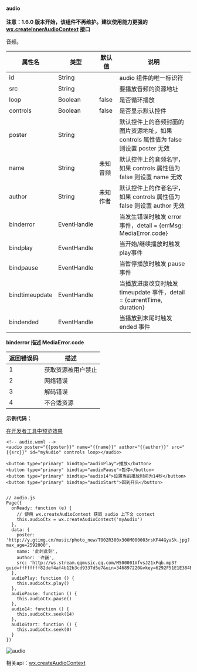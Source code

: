 <!-- https://developers.weixin.qq.com/miniprogram/dev/component/audio.html -->

#### audio

**注意：1.6.0 版本开始，该组件不再维护。建议使用能力更强的 [wx.createInnerAudioContext](https://developers.weixin.qq.com/miniprogram/dev/api/createInnerAudioContext.html) 接口**

音频。

  属性名           |  类型          |  默认值  |  说明                                                        
-------------------|----------------|----------|--------------------------------------------------------------
  id               |  String        |          |  audio 组件的唯一标识符                                      
  src              |  String        |          |  要播放音频的资源地址                                        
  loop             |  Boolean       |  false   |  是否循环播放                                                
  controls         |  Boolean       |  false   |  是否显示默认控件                                            
  poster           |  String        |          |默认控件上的音频封面的图片资源地址，如果 controls 属性值为 false 则设置 poster 无效
  name             |  String        | 未知音频 |默认控件上的音频名字，如果 controls 属性值为 false 则设置 name 无效
  author           |  String        | 未知作者 |默认控件上的作者名字，如果 controls 属性值为 false 则设置 author 无效
  binderror        |  EventHandle   |          |当发生错误时触发 error 事件，detail = {errMsg: MediaError.code}
  bindplay         |  EventHandle   |          |  当开始/继续播放时触发play事件                               
  bindpause        |  EventHandle   |          |  当暂停播放时触发 pause 事件                                 
  bindtimeupdate   |  EventHandle   |          |当播放进度改变时触发 timeupdate 事件，detail = {currentTime, duration}
  bindended        |  EventHandle   |          |  当播放到末尾时触发 ended 事件                               

**binderror __描述__ MediaError.code**

返回错误码|  描述        
----------|--------------
  1       |获取资源被用户禁止
  2       |  网络错误    
  3       |  解码错误    
  4       |  不合适资源  

**示例代码：**

[在开发者工具中预览效果](wechatide://minicode/NycgqcmS6KYY "在开发者工具中预览效果")

    <!-- audio.wxml -->
    <audio poster="{{poster}}" name="{{name}}" author="{{author}}" src="{{src}}" id="myAudio" controls loop></audio>
    
    <button type="primary" bindtap="audioPlay">播放</button>
    <button type="primary" bindtap="audioPause">暂停</button>
    <button type="primary" bindtap="audio14">设置当前播放时间为14秒</button>
    <button type="primary" bindtap="audioStart">回到开头</button>
    

    // audio.js
    Page({
      onReady: function (e) {
        // 使用 wx.createAudioContext 获取 audio 上下文 context
        this.audioCtx = wx.createAudioContext('myAudio')
      },
      data: {
        poster: 'http://y.gtimg.cn/music/photo_new/T002R300x300M000003rsKF44GyaSk.jpg?max_age=2592000',
        name: '此时此刻',
        author: '许巍',
        src: 'http://ws.stream.qqmusic.qq.com/M500001VfvsJ21xFqb.mp3?guid=ffffffff82def4af4b12b3cd9337d5e7&uin=346897220&vkey=6292F51E1E384E06DCBDC9AB7C49FD713D632D313AC4858BACB8DDD29067D3C601481D36E62053BF8DFEAF74C0A5CCFADD6471160CAF3E6A&fromtag=46',
      },
      audioPlay: function () {
        this.audioCtx.play()
      },
      audioPause: function () {
        this.audioCtx.pause()
      },
      audio14: function () {
        this.audioCtx.seek(14)
      },
      audioStart: function () {
        this.audioCtx.seek(0)
      }
    })
    

![audio](https://developers.weixin.qq.com/miniprogram/dev/image/pic/audio.png)

相关api：[wx.createAudioContext](https://developers.weixin.qq.com/miniprogram/dev/api/api-audio.html)
